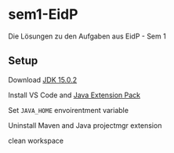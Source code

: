 # sem1-EidP

Die Lösungen zu den Aufgaben aus EidP - Sem 1

## Setup

Download [JDK 15.0.2](https://www.oracle.com/in/java/technologies/javase-jdk15-downloads.html)

Install VS Code and [Java Extension Pack](https://marketplace.visualstudio.com/items?itemName=vscjava.vscode-java-pack)

Set `JAVA_HOME` envoirentment variable

Uninstall Maven and Java projectmgr extension

clean workspace
